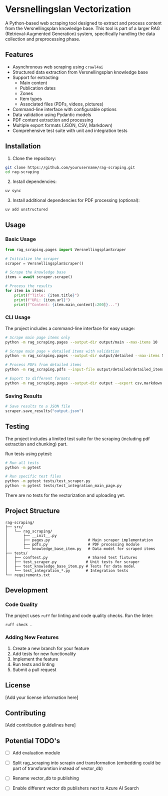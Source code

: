 # Versnellingslan Vectorization

A Python-based web scraping tool designed to extract and process content from the Versnellingsplan knowledge base. This tool is part of a larger RAG (Retrieval-Augmented Generation) system, specifically handling the data collection and preprocessing phase.

## Features

- Asynchronous web scraping using `crawl4ai`
- Structured data extraction from Versnellingsplan knowledge base
- Support for extracting:
  - Main content
  - Publication dates
  - Zones
  - Item types
  - Associated files (PDFs, videos, pictures)
- Command-line interface with configurable options
- Data validation using Pydantic models
- PDF content extraction and processing
- Multiple export formats (JSON, CSV, Markdown)
- Comprehensive test suite with unit and integration tests

## Installation

1. Clone the repository:
```bash
git clone https://github.com/yourusername/rag-scraping.git
cd rag-scraping
```

2. Install dependencies:
```bash
uv sync
```

3. Install additional dependencies for PDF processing (optional):
```bash
uv add unstructured
```

## Usage

### Basic Usage

```python
from rag_scraping.pages import VersnellingsplanScraper

# Initialize the scraper
scraper = VersnellingsplanScraper()

# Scrape the knowledge base
items = await scraper.scrape()

# Process the results
for item in items:
    print(f"Title: {item.title}")
    print(f"URL: {item.url}")
    print(f"Content: {item.main_content[:200]}...")
```

### CLI Usage

The project includes a command-line interface for easy usage:

```bash
# Scrape main page items only
python -m rag_scraping.pages --output-dir output/main --max-items 10

# Scrape main page + detailed items with validation
python -m rag_scraping.pages --output-dir output/detailed --max-items 5 --max-details 3 --validate

# Process PDFs from detailed items
python -m rag_scraping.pdfs --input-file output/detailed/detailed_items.json --output-dir output/pdfs

# Export to different formats
python -m rag_scraping.pages --output-dir output --export csv,markdown
```

### Saving Results

```python
# Save results to a JSON file
scraper.save_results("output.json")
```

## Testing

The project includes a limited test suite for the scraping (including pdf extraction and chunking) part.

Run tests using pytest:

```bash
# Run all tests
python -m pytest

# Run specific test files
python -m pytest tests/test_scraper.py
python -m pytest tests/test_integration_main_page.py
```

There are no tests for the vectorization and uploading yet.


## Project Structure

```
rag-scraping/
├── src/
│   └── rag_scraping/
│       ├── __init__.py
│       ├── pages.py                 # Main scraper implementation
│       ├── pdfs.py                  # PDF processing module
│       └── knowledge_base_item.py   # Data model for scraped items
├── tests/
│   ├── conftest.py                  # Shared test fixtures
│   ├── test_scraper.py             # Unit tests for scraper
│   ├── test_knowledge_base_item.py # Tests for data model
│   └── test_integration_*.py       # Integration tests
└── requirements.txt
```

## Development

### Code Quality

The project uses `ruff` for linting and code quality checks. Run the linter:

```bash
ruff check .
```

### Adding New Features

1. Create a new branch for your feature
2. Add tests for new functionality
3. Implement the feature
4. Run tests and linting
5. Submit a pull request

## License

[Add your license information here]

## Contributing

[Add contribution guidelines here]

## Potential TODO's
- [ ] Add evaluation module
- [ ] Split rag_scraping into scrapin and transformation (embedding could be part of transforamtion instead of vector_db)
- [ ] Rename vector_db to publishing
- [ ] Enable different vector db publishers next to Azure AI Search


